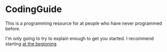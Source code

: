 # CodingGuide

This is a programming resource for at people who have never programmed before.

I'm only going to try to explain enough to get you started. I recommend starting [at the beginning](https://github.com/MMMaellon/CodingGuide/wiki).
